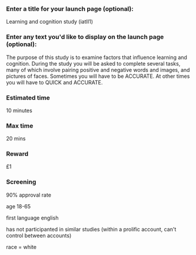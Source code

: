 ### Enter a title for your launch page (optional):

Learning and cognition study (iatII1)

### Enter any text you'd like to display on the launch page (optional):

The purpose of this study is to examine factors that influence learning and cognition. During the study you will be asked to complete several tasks, many of which involve pairing positive and negative words and images, and pictures of faces. Sometimes you will have to be ACCURATE. At other times you will have to QUICK and ACCURATE. 

### Estimated time

10 minutes

### Max time

20 mins

### Reward

£1

### Screening

90% approval rate

age 18-65

first language english

has not participanted in similar studies (within a prolific account, can't control between accounts)

race = white